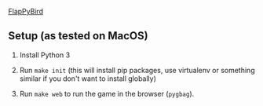 [FlapPyBird](https://sourabhv.github.io/FlapPyBird)


Setup (as tested on MacOS)
---------------------------

1. Install Python 3

2. Run `make init` (this will install pip packages, use virtualenv or something similar if you don't want to install globally)

3. Run `make web` to run the game in the browser (`pygbag`).